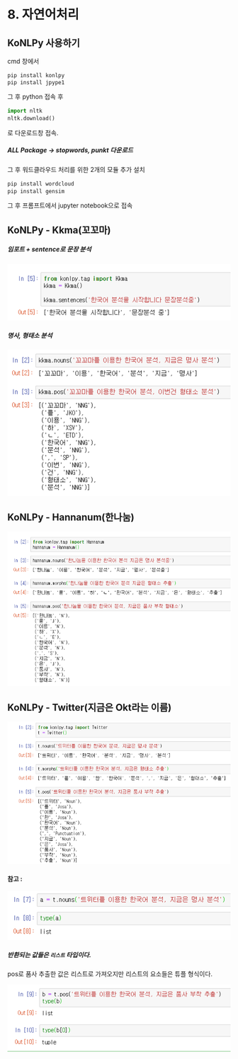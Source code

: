 # 8. 자연어처리



## KoNLPy 사용하기

cmd 창에서

```
pip install konlpy
pip install jpype1
```



그 후 python 접속 후

```python
import nltk
nltk.download()
```

로 다운로드창 접속.



##### ALL Package -> stopwords, punkt 다운로드





그 후 워드클라우드 처리를 위한 2개의 모듈 추가 설치

```python
pip install wordcloud
pip install gensim
```





그 후 프롬프트에서 jupyter notebook으로 접속



## KoNLPy - Kkma(꼬꼬마)

##### 임포트 + sentence로 문장 분석



![1575184766688](assets/1575184766688.png)



##### 명사, 형태소 분석

![1575184709822](assets/1575184709822.png)



## KoNLPy - Hannanum(한나눔)



![1575185177309](assets/1575185177309.png)



## KoNLPy - Twitter(지금은 Okt라는 이름)



![1575185378974](assets/1575185378974.png)



#### 참고 : 

![1575185493100](assets/1575185493100.png)



##### 반환되는 값들은 `리스트` 타입이다.



pos로 품사 추출한 값은 리스트로 가져오지만 리스트의 요소들은 튜플 형식이다.

![1575185579870](assets/1575185579870.png)

